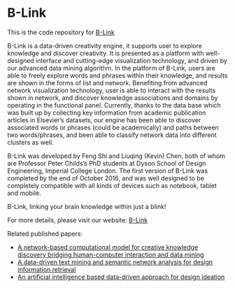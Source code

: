 # B-Link
This is the code repository for [B-Link](https://github.com/FengShi0705/B-Link)


B-Link is a data-driven creativity engine, it supports user to explore knowledge and discover creativity. It is presented as a platform with well-designed interface and cutting-edge visualization technology, and driven by our advanced data mining algorithm. In the platform of B-Link, users are able to freely explore words and phrases within their knowledge, and results are shown in the forms of list and network. Benefiting from advanced network visualization technology, user is able to interact with the results shown in network, and discover knowledge associations and domains by operating in the functional panel. Currently, thanks to the data base which was built up by collecting key information from academic publication articles in Elsevier’s datasets, our engine has been able to discover associated words or phrases (could be academically) and paths between two words/phrases, and been able to classify network data into different clusters as well.

B-Link was developed by Feng Shi and Liuqing (Kevin) Chen, both of whom are Professor Peter Childs’s PhD students at Dyson School of Design Engineering, Imperial College London. The first version of B-Link was completed by the end of October 2016, and was well designed to be completely compatible with all kinds of devices such as notebook, tablet and mobile.

B-Link, linking your brain knowledge within just a blink!

For more details, please visit our website: [B-Link](https://github.com/FengShi0705/B-Link)

Related published papers:

- [A network-based computational model for creative knowledge discovery bridging human-computer interaction and data mining](https://asmedigitalcollection.asme.org/IDETC-CIE/proceedings-abstract/IDETC-CIE2017/58219/V007T06A001/258692)
- [A data-driven text mining and semantic network analysis for design information retrieval](http://verification.asmedigitalcollection.asme.org/article.aspx?articleid=2650709&resultClick=1)
- [An artificial intelligence based data-driven approach for design ideation](https://www.sciencedirect.com/science/article/pii/S1047320319300604)

